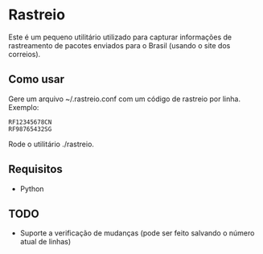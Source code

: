 # Rastreio

Este é um pequeno utilitário utilizado para capturar informações de rastreamento
de pacotes enviados para o Brasil (usando o site dos correios).

## Como usar

Gere um arquivo ~/.rastreio.conf com um código de rastreio por linha. Exemplo:

    RF12345678CN
    RF98765432SG

Rode o utilitário ./rastreio.

## Requisitos

* Python

## TODO

- Suporte a verificação de mudanças (pode ser feito salvando o número atual de linhas)
